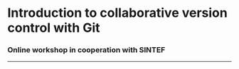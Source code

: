 # Introduction to collaborative version control with Git

### Online workshop in cooperation with SINTEF

---
